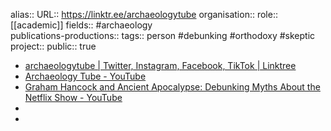 alias::
URL:: https://linktr.ee/archaeologytube
organisation::
role:: [[academic]] 
fields:: #archaeology  
publications-productions:: 
tags:: person #debunking #orthodoxy #skeptic 
project::
public:: true

- [archaeologytube | Twitter, Instagram, Facebook, TikTok | Linktree](https://linktr.ee/archaeologytube)
- [Archaeology Tube - YouTube](https://www.youtube.com/channel/UC07CjzGSWgY5lAdWZd_Ambw)
- [Graham Hancock and Ancient Apocalypse: Debunking Myths About the Netflix Show - YouTube](https://www.youtube.com/watch?v=qLFtC_OSpX4)
-
-